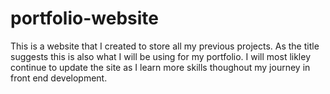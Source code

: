 # portfolio-website
This is a website that I created to store all my previous projects. As the title suggests this is also what I will be using for my portfolio. I will most likley continue to update the site as I learn more skills thoughout my journey in front end development.
